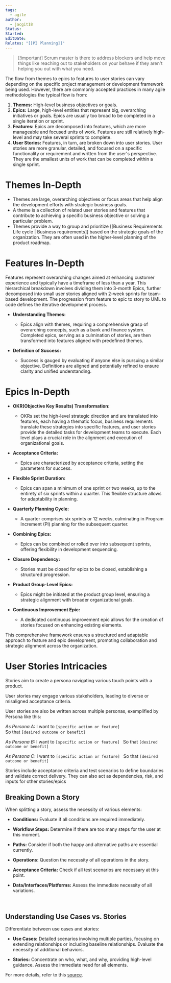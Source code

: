 ```yaml
---
tags:
  - agile
author:
  - jacgit18
Status: 
Started: 
EditDate: 
Relates: "[[PI Planning]]"
---
```

>[!important] Scrum master is there to address blockers and help move things like reaching out to stakeholders on your behave if they aren't helping you out  with what you need. 

The flow from themes to epics to features to user stories can vary depending on the specific project management or development framework being used. However, there are commonly accepted practices in many agile methodologies the typical flow is from:

1. **Themes:** High-level business objectives or goals.
2. **Epics:** Large, high-level entities that represent big, overarching initiatives or goals. Epics are usually too broad to be completed in a single iteration or sprint.
3. **Features:** Epics are decomposed into features, which are more manageable and focused units of work. Features are still relatively high-level and may take several sprints to complete.
4. **User Stories:** Features, in turn, are broken down into user stories. User stories are more granular, detailed, and focused on a specific functionality or requirement and written from the user's perspective. They are the smallest units of work that can be completed within a single sprint.

# **Themes In-Depth**

- Themes are large, overarching objectives or focus areas that help align the development efforts with strategic business goals.
- A theme is a collection of related user stories and features that contribute to achieving a specific business objective or solving a particular problem.
- Themes provide a way to group and prioritize [[Business Requirements Life cycle | Business requirements]] based on the strategic goals of the organization. They are often used in the higher-level planning of the product roadmap.


# Features In-Depth   

Features represent overarching changes aimed at enhancing customer experience and typically have a timeframe of less than a year. This hierarchical breakdown involves dividing them into 3-month Epics, further decomposed into small user stories aligned with 2-week sprints for team-based development. The progression from feature to epic to story to UML to code defines the iterative development process.

- **Understanding Themes:**
  - Epics align with themes, requiring a comprehensive grasp of overarching concepts, such as a bank and finance system. Completed epics, serving as a culmination of stories, are then transformed into features aligned with predefined themes.

- **Definition of Success:**
  - Success is gauged by evaluating if anyone else is pursuing a similar objective. Definitions are aligned and potentially refined to ensure clarity and unified understanding.

# Epics In-Depth 

- **OKR(Objective Key Results) Transformation:**
  - OKRs set the high-level strategic direction and are translated into features, each having a thematic focus, business requirements translate these strategies into specific features, and user stories provide the detailed tasks for development teams to execute. Each level plays a crucial role in the alignment and execution of organizational goals.

- **Acceptance Criteria:**
  - Epics are characterized by acceptance criteria, setting the parameters for success.

- **Flexible Sprint Duration:**
  - Epics can span a minimum of one sprint or two weeks, up to the entirety of six sprints within a quarter. This flexible structure allows for adaptability in planning.

- **Quarterly Planning Cycle:**
  - A quarter comprises six sprints or 12 weeks, culminating in Program Increment (PI) planning for the subsequent quarter.

- **Combining Epics:**
  - Epics can be combined or rolled over into subsequent sprints, offering flexibility in development sequencing.

- **Closure Dependency:**
  - Stories must be closed for epics to be closed, establishing a structured progression.

- **Product Group-Level Epics:**
  - Epics might be initiated at the product group level, ensuring a strategic alignment with broader organizational goals.

- **Continuous Improvement Epic:**
  - A dedicated continuous improvement epic allows for the creation of stories focused on enhancing existing elements.

This comprehensive framework ensures a structured and adaptable approach to feature and epic development, promoting collaboration and strategic alignment across the organization.


# **User Stories Intricacies**
Stories aim to create a persona navigating various touch points with a product.

User stories may engage various stakeholders, leading to diverse or misaligned acceptance criteria.

User stories are also be written across multiple personas, exemplified by Persona like this:

*As Persona A:*
I want to `[specific action or feature]`  
So that `[desired outcome or benefit]`

*As Persona B:*
I want to `[specific action or feature] ` 
So that `[desired outcome or benefit]`

*As Persona C:*
I want to `[specific action or feature] ` 
So that `[desired outcome or benefit]`

Stories include acceptance criteria and test scenarios to define boundaries and validate correct delivery. They can also act as dependencies, risk, and inputs for other stories/epics

## Breaking Down a Story

When splitting a story, assess the necessity of various elements:

- **Conditions:** Evaluate if all conditions are required immediately.

- **Workflow Steps:** Determine if there are too many steps for the user at this moment.

- **Paths:** Consider if both the happy and alternative paths are essential currently.

- **Operations:** Question the necessity of all operations in the story.

- **Acceptance Criteria:** Check if all test scenarios are necessary at this point.

- **Data/Interfaces/Platforms:** Assess the immediate necessity of all variations.

   
## Understanding Use Cases vs. Stories

Differentiate between use cases and stories:

- **Use Cases:** Detailed scenarios involving multiple parties, focusing on extending relationships or including baseline relationships. Evaluate the necessity of additional behaviors.

- **Stories:** Concentrate on who, what, and why, providing high-level guidance. Assess the immediate need for all elements.

For more details, refer to this [source](https://www.techtarget.com/searchsoftwarequality/answer/What-is-the-difference-between-a-user-story-and-use-case-in-software-testing).



